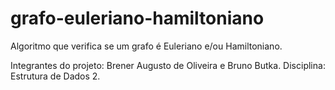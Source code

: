 # grafo-euleriano-hamiltoniano
 Algoritmo que verifica se um grafo é Euleriano e/ou Hamiltoniano.

 Integrantes do projeto: Brener Augusto de Oliveira e Bruno Butka.
 Disciplina: Estrutura de Dados 2.